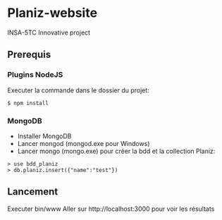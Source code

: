 # Planiz-website
INSA-5TC Innovative project

## Prerequis

### Plugins NodeJS

Executer la commande dans le dossier du projet:
```
$ npm install
```

### MongoDB

- Installer MongoDB
- Lancer mongod (mongod.exe pour Windows)
- Lancer mongo (mongo.exe) pour créer la bdd et la collection Planiz:
```
> use bdd_planiz
> db.planiz.insert({"name":"test"})
```

## Lancement
Executer bin/www
Aller sur http://localhost:3000 pour voir les résultats
